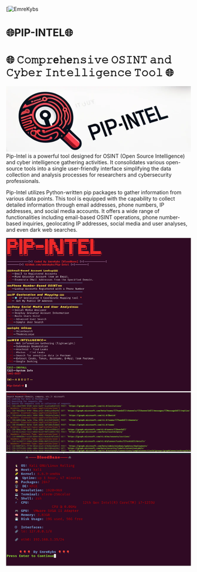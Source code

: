 [![EmreKybs](https://img.shields.io/badge/MadeBy-Emrekybs-red)

# 🌐PIP-INTEL🌐
# 🌐 𝙲𝚘𝚖𝚙𝚛e𝚑e𝚗𝚜𝚒𝚟𝚎 𝙾𝚂𝙸𝙽𝚃 𝚊𝚗𝚍 𝙲𝚢𝚋𝚎𝚛 𝙸𝚗𝚝𝚎𝚕𝚕𝚒𝚐𝚎𝚗𝚌𝚎 𝚃𝚘𝚘𝚕  🌐
<img src="https://github.com/emrekybs/pip-intel/blob/main/theme.png">
Pip-Intel is a powerful tool designed for OSINT (Open Source Intelligence) and cyber intelligence gathering activities. 
It consolidates various open-source tools into a single user-friendly interface
simplifying the data collection and analysis processes for researchers and cybersecurity professionals.

Pip-Intel utilizes Python-written pip packages to gather information from various data points. 
This tool is equipped with the capability to collect detailed information through 
email addresses, phone numbers, IP addresses, and social media accounts. 
It offers a wide range of functionalities including email-based OSINT operations, 
phone number-based inquiries, geolocating IP addresses, social media and user analyses, and even dark web searches.

<img src="https://github.com/emrekybs/pip-intel/blob/main/2.png">

<img src="https://github.com/emrekybs/pip-intel/blob/main/4.png">
<img src="https://github.com/emrekybs/pip-intel/blob/main/3.png">
